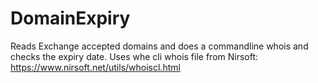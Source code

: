DomainExpiry
============

Reads Exchange accepted domains and does a commandline whois and checks the expiry date.
Uses whe cli whois file from Nirsoft: https://www.nirsoft.net/utils/whoiscl.html
